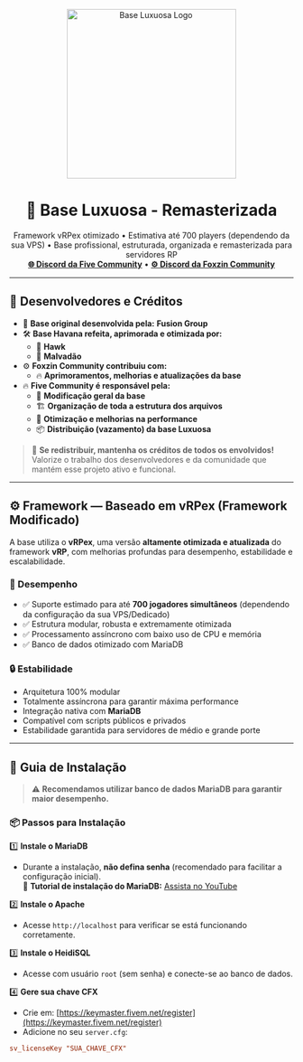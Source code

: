 <p align="center">
  <img src="https://r2.fivemanage.com/wpsWGUx1KTPLmXgc0cCnU/1.png" alt="Base Luxuosa Logo" width="300"/>
</p>

<h1 align="center">💎 Base Luxuosa - Remasterizada</h1>

<p align="center">
  Framework vRPex otimizado • Estimativa até 700 players (dependendo da sua VPS) • Base profissional, estruturada, organizada e remasterizada para servidores RP<br/>
  <a href="https://discord.gg/fivecommunity"><strong>🌐 Discord da Five Community</strong></a> • 
  <a href="https://discord.gg/foxzincommunity"><strong>⚙️ Discord da Foxzin Community</strong></a>
</p>

---

## 👥 Desenvolvedores e Créditos

- 👑 **Base original desenvolvida pela:** **Fusion Group**  
- 🛠️ **Base Havana refeita, aprimorada e otimizada por:**  
  - 👤 **Hawk**  
  - 👤 **Malvadão**  
- ⚙️ **Foxzin Community contribuiu com:**  
  - 🔥 **Aprimoramentos, melhorias e atualizações da base**  
- 🔥 **Five Community é responsável pela:**  
  - 🔧 **Modificação geral da base**  
  - 🏗️ **Organização de toda a estrutura dos arquivos**  
  - 🚀 **Otimização e melhorias na performance**  
  - 📦 **Distribuição (vazamento) da base Luxuosa**  

> 🚨 **Se redistribuir, mantenha os créditos de todos os envolvidos!**  
> Valorize o trabalho dos desenvolvedores e da comunidade que mantém esse projeto ativo e funcional.

---

## ⚙️ Framework — Baseado em vRPex (Framework Modificado)

A base utiliza o **vRPex**, uma versão **altamente otimizada e atualizada** do framework **vRP**, com melhorias profundas para desempenho, estabilidade e escalabilidade.

### 🚀 Desempenho

- ✅ Suporte estimado para até **700 jogadores simultâneos** (dependendo da configuração da sua VPS/Dedicado)
- ✅ Estrutura modular, robusta e extremamente otimizada
- ✅ Processamento assíncrono com baixo uso de CPU e memória
- ✅ Banco de dados otimizado com MariaDB

### 🔒 Estabilidade

- Arquitetura 100% modular
- Totalmente assíncrona para garantir máxima performance
- Integração nativa com **MariaDB**
- Compatível com scripts públicos e privados
- Estabilidade garantida para servidores de médio e grande porte

---

## 🧰 Guia de Instalação

> ⚠️ **Recomendamos utilizar banco de dados MariaDB para garantir maior desempenho.**

### 📦 Passos para Instalação

1️⃣ **Instale o MariaDB**  
- Durante a instalação, **não defina senha** (recomendado para facilitar a configuração inicial).  
🎥 **Tutorial de instalação do MariaDB:** [Assista no YouTube](https://youtu.be/-j2ostivrIs)

2️⃣ **Instale o Apache**  
- Acesse `http://localhost` para verificar se está funcionando corretamente.

3️⃣ **Instale o HeidiSQL**  
- Acesse com usuário `root` (sem senha) e conecte-se ao banco de dados.

4️⃣ **Gere sua chave CFX**  
- Crie em: [https://keymaster.fivem.net/register](https://keymaster.fivem.net/register)  
- Adicione no seu `server.cfg`:
```cfg
sv_licenseKey "SUA_CHAVE_CFX"
